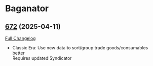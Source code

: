 # Baganator

## [672](https://github.com/Baganator/Baganator/tree/672) (2025-04-11)
[Full Changelog](https://github.com/Baganator/Baganator/compare/671...672) 

- Classic Era: Use new data to sort/group trade goods/consumables better  
    Requires updated Syndicator  
